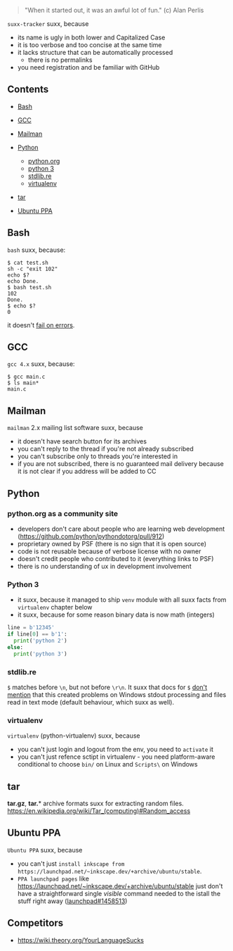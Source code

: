 > "When it started out, it was an awful lot of fun." (c) Alan Perlis

`suxx-tracker` suxx, because

 * its name is ugly in both lower and Capitalized Case
 * it is too verbose and too concise at the same time
 * it lacks structure that can be automatically processed
   * there is no permalinks
 * you need registration and be familiar with GitHub

## Contents

- [Bash](#bash)

- [GCC](#gcc)

- [Mailman](#mailman)

- [Python](#python)
    - [python.org](#pythonorg-as-a-community-site)
    - [python 3](#python-3)
    - [stdlib.re](#stdlibre)
    - [virtualenv](#virtualenv)

- [tar](#tar)

- [Ubuntu PPA](#ubuntu)

## Bash

`bash` suxx, because:

    $ cat test.sh
    sh -c "exit 102"
    echo $?
    echo Done.
    $ bash test.sh 
    102
    Done.
    $ echo $?
    0

it doesn't [fail on errors](https://stackoverflow.com/questions/2870992/automatic-exit-from-bash-shell-script-on-error).

## GCC

`gcc 4.x` suxx, because:

    $ gcc main.c
    $ ls main*
    main.c

## Mailman

`mailman` 2.x mailing list software suxx, because

 * it doesn't have search button for its archives
 * you can't reply to the thread if you're not already subscribed
 * you can't subscribe only to threads you're interested in
 * if you are not subscribed, there is no guaranteed mail delivery
   because it is not clear if you address will be added to CC

## Python

### python.org as a community site

 * developers don't care about people who are learning web development
   (https://github.com/python/pythondotorg/pull/912)
 * proprietary owned by PSF (there is no sign that it is open source)
 * code is not reusable because of verbose license with no owner
 * doesn't credit people who contributed to it (everything links to PSF)
 * there is no understanding of ux in development involvement

### Python 3

 * it suxx, because it managed to ship `venv` module with all suxx facts from `virtualenv` chapter below
 * it suxx, because for some reason binary data is now math (integers)
```python
line = b'12345'
if line[0] == b'1':
  print('python 2')
else:
  print('python 3')
```

### stdlib.re

`$` matches before `\n`, but not before `\r\n`. It suxx that docs for `$` [don't mention](https://docs.python.org/2/library/re.html#regular-expression-syntax) that this created problems on Windows stdout processing and files read in text mode (default behaviour, which suxx as well).

### virtualenv

`virtualenv` (python-virtualenv) suxx, because

 * you can't just login and logout from the env, you need to `activate` it
 * you can't just refence sctipt in virtualenv - you need platform-aware conditional to choose `bin/` on Linux and `Scripts\` on Windows


## tar

**tar.gz**, **tar.*** archive formats suxx for extracting  random files. https://en.wikipedia.org/wiki/Tar_(computing)#Random_access

## Ubuntu PPA

`Ubuntu PPA` suxx, because

 * you can't just `install inkscape from https://launchpad.net/~inkscape.dev/+archive/ubuntu/stable`.
 * `PPA launchpad pages` like https://launchpad.net/~inkscape.dev/+archive/ubuntu/stable just don't have a straightforward single *visible* command needed to the istall the stuff right away ([launchpad#1458513](https://bugs.launchpad.net/launchpad/+bug/1458513))

## Competitors

 * https://wiki.theory.org/YourLanguageSucks

